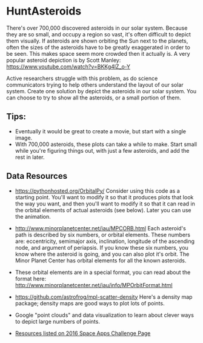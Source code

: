 # HuntAsteroids
There's over 700,000 discovered asteroids in our solar system. Because they are so small, and occupy a region so vast, it's often difficult to depict them visually. If asteroids are shown orbiting the Sun next to the planets, often the sizes of the asteroids have to be greatly exaggerated in order to be seen. This makes space seem more crowded then it actually is. A very popular asteroid depiction is by Scott Manley: https://www.youtube.com/watch?v=BKKg4lZ_o-Y

Active researchers struggle with this problem, as do science communicators trying to help others understand the layout of our solar system. Create one solution by depict the asteroids in our solar system. You can choose to try to show all the asteroids, or a small portion of them. 

 
## Tips:
* Eventually it would be great to create a movie, but start with a single image.
* With 700,000 asteroids, these plots can take a while to make. Start small while you're figuring things out, with just a few asteroids, and add the rest in later.

## Data Resources
* https://pythonhosted.org/OrbitalPy/
Consider using this code as a starting point. You'll want to modify it so that it produces plots that look the way you want, and then you'll want to modify it so that it can read in the orbital elements of actual asteroids (see below). Later you can use the animation.

* http://www.minorplanetcenter.net/iau/MPCORB.html
Each asteroid's path is described by six numbers, or orbital elements. These numbers are: eccentricity, semimajor axis, inclination, longitude of the ascending node, and argument of periapsis. If you know these six numbers, you know where the asteroid is going, and you can also plot it's orbit. The Minor Planet Center has orbital elements for all the known asteroids.

* These orbital elements are in a special format, you can read about the format here:
http://www.minorplanetcenter.net/iau/info/MPOrbitFormat.html

* https://github.com/astrofrog/mpl-scatter-density
Here's a density map package; density maps are good ways to plot lots of points.

* Google "point clouds" and data visualization to learn about clever ways to depict large numbers of points.

* [Resources listed on 2016 Space Apps Challenge Page](https://github.com/SpaceApps2016/Resources)
